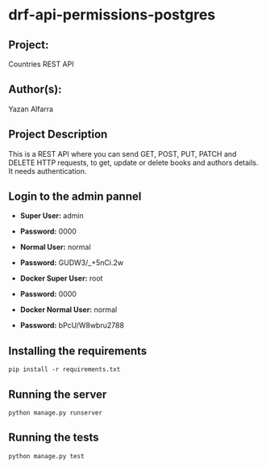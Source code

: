 # drf-api-permissions-postgres

## Project: 

Countries REST API

## Author(s): 

Yazan Alfarra

## Project Description

This is a REST API where you can send GET, POST, PUT, PATCH and DELETE HTTP requests, to get, update or delete books and authors details. It needs authentication. 

## Login to the admin pannel

- **Super User:** admin
- **Password:** 0000

- **Normal User:** normal
- **Password:** GUDW3/_+5nCi.2w

- **Docker Super User:** root
- **Password:** 0000

- **Docker Normal User:** normal

- **Password:** bPcU/W8wbru2788

## Installing the requirements

```
pip install -r requirements.txt
```

## Running the server

```
python manage.py runserver
```
 
## Running the tests

```
python manage.py test
```